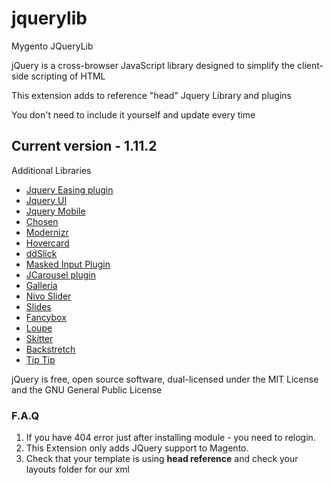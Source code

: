 jquerylib
=========

Mygento JQueryLib

<p>jQuery is a cross-browser JavaScript library designed to simplify the client-side scripting of HTML</p>
<p>This extension adds to reference &quot;head&quot; Jquery Library and plugins</p>
<p>You don't need to include it yourself and update every time</p>

<h2>Current version - 1.11.2</h2>
<p>Additional Libraries</p>
<ul>
<li><a href="http://gsgd.co.uk/sandbox/jquery/easing/">Jquery Easing plugin</a></li>
<li><a href="http://jqueryui.com/">Jquery UI</a></li>
<li><a href="http://jquerymobile.com/">Jquery Mobile</a></li>
<li><a href="http://harvesthq.github.com/chosen/">Chosen</a></li>
<li><a href="http://modernizr.com/">Modernizr</a></li>
<li><a href="http://designwithpc.com/Plugins/Hovercard">Hovercard</a></li>
<li><a href="http://designwithpc.com/Plugins/ddSlick">ddSlick</a></li>
<li><a href="http://digitalbush.com/projects/masked-input-plugin/">Masked Input Plugin</a></li>
<li><a href="http://sorgalla.com/projects/jcarousel/">JCarousel plugin</a></li>
<li><a href="http://galleria.io/">Galleria</a></li>
<li><a href="http://nivo.dev7studios.com/">Nivo Slider</a></li>
<li><a href="http://slidesjs.com/">Slides</a></li>
<li><a href="http://fancyapps.com/fancybox/">Fancybox</a></li>
<li><a href="http://jdbartlett.com/loupe/">Loupe</a></li>
<li><a href="http://thiagosf.net/projects/jquery/skitter/">Skitter</a></li>
<li><a href="http://srobbin.com/jquery-plugins/backstretch/">Backstretch</a></li>
<li><a href="http://code.drewwilson.com/entry/tiptip-jquery-plugin">Tip Tip</a></li>
</ul>


<p>jQuery is free, open source software, dual-licensed under the MIT License and the GNU General Public License</p>
<h3>F.A.Q</h3>
<ol>
<li>If you have 404 error just after installing module - you need to relogin.</li>
<li>This Extension only adds JQuery support to Magento.</li>
<li>Check that your template is using <b>head reference</b> and check your layouts folder for our xml </li>
</ol>


